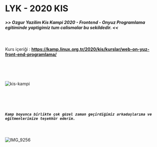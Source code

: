# LYK - 2020 KIS 

##### >> Ozgur Yazilim Kis Kampi 2020 - Frontend - Onyuz Programlama egitiminde yaptigimiz tum calismalar bu sekildedir. <<
<br>

Kurs içeriği : [ **https://kamp.linux.org.tr/2020/kis/kurslar/web-on-yuz-front-end-programlama/** ](https://kamp.linux.org.tr/2020/kis/kurslar/web-on-yuz-front-end-programlama/)

<br>
<br>
<br>



![kis-kampi](https://user-images.githubusercontent.com/46025001/92729008-5a9cb300-f37a-11ea-825f-51d3b41a8ab7.jpg)

<br>
<br>
<br>


##### `Kamp boyunca birlikte çok güzel zaman geçirdiğimiz arkadaşlarıma ve eğitmenlerimize teşekkür ederim.`
<br>

![IMG_9256](https://user-images.githubusercontent.com/46025001/92729577-342b4780-f37b-11ea-92de-4dfdea6c17df.jpg)
